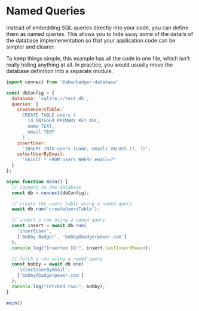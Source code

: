 # Named Queries

Instead of embedding SQL queries directly into your code, you can
define them as named queries.  This allows you to hide away some of the
details of the database implemenentation so that your application code
can be simpler and clearer.

To keep things simple, this example has all the code in one file,
which isn't really hiding anything at all.  In practice, you would usually
move the database definition into a separate module.

```js
import connect from '@abw/badger-database'

const dbConfig = {
  database: 'sqlite://test.db',
  queries: {
    createUsersTable:`
      CREATE TABLE users (
        id INTEGER PRIMARY KEY ASC,
        name TEXT,
        email TEXT
      )`,
    insertUser:
      'INSERT INTO users (name, email) VALUES (?, ?)',
    selectUserByEmail:
      'SELECT * FROM users WHERE email=?'
  }
};

async function main() {
  // connect to the database
  const db = connect(dbConfig);

  // create the users table using a named query
  await db.run('createUsersTable');

  // insert a row using a named query
  const insert = await db.run(
    'insertUser',
    ['Bobby Badger', 'bobby@badgerpower.com']
  );
  console.log("Inserted ID:", insert.lastInsertRowid);

  // fetch a row using a named query
  const bobby = await db.one(
    'selectUserByEmail',
    ['bobby@badgerpower.com']
  );
  console.log("Fetched row:", bobby);
}

main()
```
